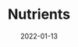 ---
date: 2022-01-13
##
title:    Nutrients 
## Titel der Publikation, beispielweise The Lancet.
##
authors: 'Carlberg, C'
##
status:   default
##
en:
  subtitle:   'Vitamin D and Pigmented Skin'
  ##
  description: 'The default supply of vitamin D3 to humans is its endogenous production in UV-B-exposed skin. However, changes in lifestyle such as predominant indoor activities combined with textile coverage outdoors necessitate the uptake of this pre-hormone by fatty fish or supplemented dietary products, such as milk and margarine, or direct supplementation via pills. Insufficient vitamin D3 production or supplementation causes vitamin D deficiency, which in the long term can lead to bone malformations, such as those observed in rickets. In addition, an insufficient vitamin D status (determined as a 25-hydroxyvitamin D3 (25(OH)D3) serum level below 50 nM (20 ng/mL)) may cause a malfunctional immune system, which manifests as an increased risk for severe consequences of infectious diseases such as tuberculosis or COVID-19 (coronavirus), as well as for the onset and progression of autoimmune diseases such as multiple sclerosis and type 1 diabetes.'
  ## 
  tags:    [COVID-19, vitamin D, UV-B, skin, supplementation]
## 
de: 
  ##
  subtitle:   'Vitamin D und pigmentierte Haut'
  ##
  description: 'Die Standardversorgung des Menschen mit Vitamin D3 ist seine endogene Produktion in der UV-B-exponierten Haut. Veränderungen in der Lebensweise, wie z. B. eine überwiegende Tätigkeit in geschlossenen Räumen in Verbindung mit einer textilen Bedeckung im Freien, machen jedoch die Aufnahme dieses Vorhormons durch fetten Fisch oder Nahrungsergänzungsmittel, wie Milch und Margarine, oder eine direkte Ergänzung durch Tabletten erforderlich. Eine unzureichende Vitamin-D3-Produktion oder -Ergänzung führt zu einem Vitamin-D-Mangel, der langfristig zu Knochenfehlbildungen führen kann, wie sie beispielsweise bei Rachitis beobachtet werden. Darüber hinaus kann ein unzureichender Vitamin-D-Status (bestimmt als 25-Hydroxyvitamin D3 (25(OH)D3)-Serumspiegel unter 50 nM (20 ng/ml)) zu einer Fehlfunktion des Immunsystems führen, die sich in einem erhöhten Risiko für schwere Folgen von Infektionskrankheiten wie Tuberkulose oder COVID-19 (Coronavirus) sowie für den Ausbruch und das Fortschreiten von Autoimmunerkrankungen wie Multiple Sklerose und Typ-1-Diabetes äußert.'
  ## 
  ##
  tags:     [COVID-19, Vitamin D, UV-B, Haut, Supplementierung]
##
group:  "Treatments"
##
credit:      https://doi.org/10.3390/nu14020325
##
## 2020-09-30_10.1038_s41590-020-00808-x.md
---